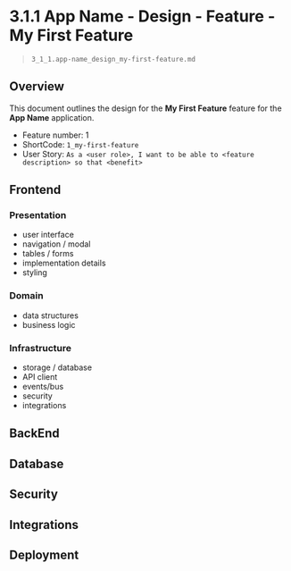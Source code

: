 # 3.1.1 App Name - Design - Feature - My First Feature

> `3_1_1.app-name_design_my-first-feature.md`

## Overview

This document outlines the design for the **My First Feature** feature for the **App Name** application.

- Feature number: 1
- ShortCode: `1_my-first-feature`
- User Story: `As a <user role>, I want to be able to <feature description> so that <benefit>`

## Frontend

### Presentation

- user interface
- navigation / modal
- tables / forms
- implementation details
- styling

### Domain

- data structures
- business logic

### Infrastructure

- storage / database
- API client
- events/bus
- security
- integrations

## BackEnd

## Database

## Security

## Integrations

## Deployment
